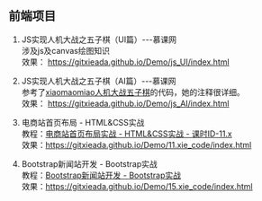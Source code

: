 ## 前端项目
1. JS实现人机大战之五子棋（UI篇）---慕课网  
涉及js及canvas绘图知识   
效果： 
https://gitxieada.github.io/Demo/js_UI/index.html

2. JS实现人机大战之五子棋（AI篇）---慕课网  
参考了[xiaomaomiao人机大战五子棋](https://github.com/xiaomaomiao/xiaomaomiao.github.io)的代码，她的注释很详细。    
效果： 
https://gitxieada.github.io/Demo/js_AI/index.html

3. 电商站首页布局 - HTML&CSS实战  
教程：[电商站首页布局实战 - HTML&CSS实战 - 课时ID-11.x](https://www.bilibili.com/video/av8710320/)  
效果：https://gitxieada.github.io/Demo/11.xie_code/index.html 

4. Bootstrap新闻站开发 - Bootstrap实战  
教程：[Bootstrap新闻站开发 - Bootstrap实战](https://www.bilibili.com/video/av10373326/)  
效果：https://gitxieada.github.io/Demo/15.xie_code/index.html 